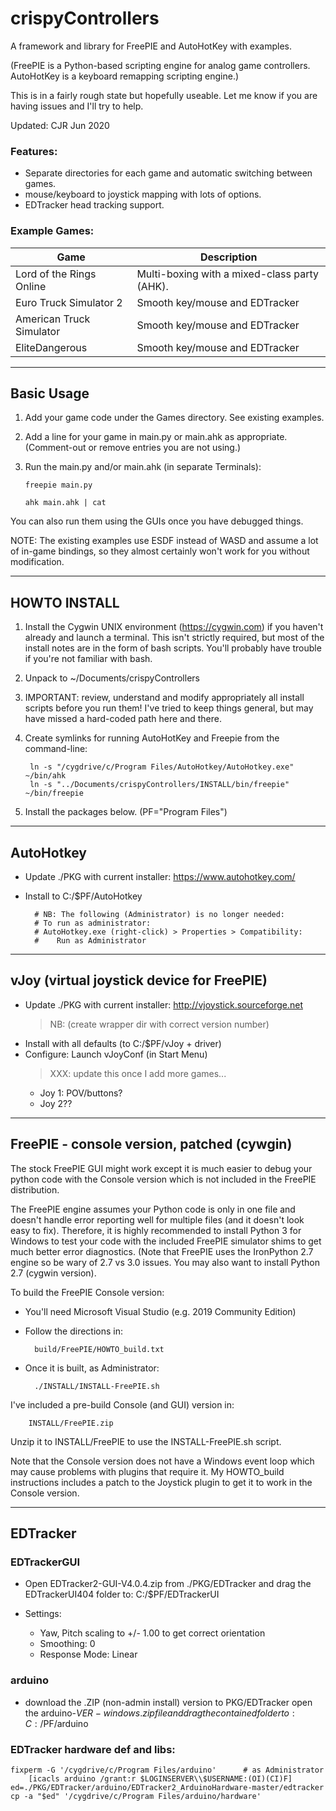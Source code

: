 # crispyControllers

A framework and library for FreePIE and AutoHotKey with examples.

(FreePIE is a Python-based scripting engine for analog game controllers.
AutoHotKey is a keyboard remapping scripting engine.)

This is in a fairly rough state but hopefully useable.
Let me know if you are having issues and I'll try to help.

Updated: CJR Jun 2020

### Features:
- Separate directories for each game and automatic switching between games.
- mouse/keyboard to joystick mapping with lots of options.
- EDTracker head tracking support.

### Example Games:

Game						| Description
-------------------------	| -----------
Lord of the Rings Online	| Multi-boxing with a mixed-class party (AHK).
Euro Truck Simulator 2		| Smooth key/mouse and EDTracker
American Truck Simulator	| Smooth key/mouse and EDTracker
EliteDangerous				| Smooth key/mouse and EDTracker

------------------------------------------------------------------------------
## Basic Usage
1.	Add your game code under the Games directory.  See existing examples.
2.	Add a line for your game in main.py or main.ahk as appropriate.
    (Comment-out or remove entries you are not using.)
3.	Run the main.py and/or main.ahk (in separate Terminals):

		freepie main.py

		ahk main.ahk | cat

You can also run them using the GUIs once you have debugged things.

NOTE: The existing examples use ESDF instead of WASD and assume a lot of
in-game bindings, so they almost certainly won't work for you without
modification.


------------------------------------------------------------------------------
## HOWTO INSTALL

1. Install the Cygwin UNIX environment (https://cygwin.com) if you
   haven't already and launch a terminal.
   This isn't strictly required, but most of the install
   notes are in the form of bash scripts.   You'll probably have
   trouble if you're not familiar with bash.

2. Unpack to ~/Documents/crispyControllers

3. IMPORTANT:  review, understand and modify appropriately all
install scripts before you run them!  I've tried to keep things general,
but may have missed a hard-coded path here and there.

4. Create symlinks for running AutoHotKey and Freepie from the command-line:

		ln -s "/cygdrive/c/Program Files/AutoHotkey/AutoHotkey.exe" ~/bin/ahk
		ln -s "../Documents/crispyControllers/INSTALL/bin/freepie" ~/bin/freepie

5. Install the packages below.  (PF="Program Files")


------------------------------------------------
## AutoHotkey
- Update ./PKG with current installer:
	https://www.autohotkey.com/
- Install to C:/$PF/AutoHotkey

		# NB: The following (Administrator) is no longer needed:
		# To run as administrator:
		# AutoHotkey.exe (right-click) > Properties > Compatibility:
		#	 Run as Administrator

------------------------------------------------
## vJoy (virtual joystick device for FreePIE)
- Update ./PKG with current installer:
	http://vjoystick.sourceforge.net
	> NB: (create wrapper dir with correct version number)
- Install with all defaults (to C:/$PF/vJoy + driver)
- Configure:  Launch vJoyConf (in Start Menu)
	> XXX:  update this once I add more games...
	- Joy 1:   POV/buttons?
	- Joy 2??

------------------------------------------------
## FreePIE - console version, patched (cywgin)
The stock FreePIE GUI might work except it is much easier to debug your
python code with the Console version which is not included in the FreePIE
distribution.

The FreePIE engine assumes your Python code is only in one file and
doesn't handle error reporting well for multiple files (and it doesn't
look easy to fix).  Therefore, it is highly recommended to install 
Python 3 for Windows to test your code with the included FreePIE
simulator shims to get much better error diagnostics.
(Note that FreePIE uses the IronPython 2.7 engine so be wary of 2.7 vs
3.0 issues.  You may also want to install Python 2.7 (cygwin version).


To build the FreePIE Console version:

- You'll need Microsoft Visual Studio (e.g. 2019 Community Edition)
- Follow the directions in:

		build/FreePIE/HOWTO_build.txt

- Once it is built, as Administrator:

		./INSTALL/INSTALL-FreePIE.sh			

I've included a pre-build Console (and GUI) version in:

		INSTALL/FreePIE.zip

Unzip it to INSTALL/FreePIE to use the INSTALL-FreePIE.sh script.


Note that the Console version does not have a Windows event loop which may
cause problems with plugins that require it.   My HOWTO_build instructions
includes a patch to the Joystick plugin to get it to work in the Console
version.

------------------------------------------------
## EDTracker
### EDTrackerGUI
- Open EDTracker2-GUI-V4.0.4.zip from ./PKG/EDTracker
	and drag the EDTrackerUI404 folder to:
	C:/$PF/EDTrackerUI

- Settings: 
	- Yaw, Pitch scaling to +/- 1.00 to get correct orientation
	- Smoothing: 0
	- Response Mode: Linear
	

### arduino
- download the .ZIP (non-admin install) version to PKG/EDTracker
	open the arduino-$VER-windows.zip file and drag the contained folder to:
	C:/$PF/arduino

### EDTracker hardware def and libs:
	fixperm -G '/cygdrive/c/Program Files/arduino'		# as Administrator
		[icacls arduino /grant:r $LOGINSERVER\\$USERNAME:(OI)(CI)F]
	ed=./PKG/EDTracker/arduino/EDTracker2_ArduinoHardware-master/edtracker
	cp -a "$ed" '/cygdrive/c/Program Files/arduino/hardware'

